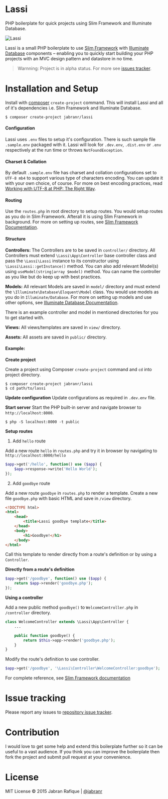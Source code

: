 # Lassi
PHP boilerplate for quick projects using Slim Framework and Illuminate Database.

![Lassi](https://cloud.githubusercontent.com/assets/2131246/10229125/66ff122e-686e-11e5-9351-d6e840c1917b.png)

Lassi is a small PHP boilerplate to use <a href="http://www.slimframework.com/" target="_blank">Slim Framework</a> with <a href="https://github.com/illuminate/database" target="_blank">Illuminate Database</a> components &ndash; enabling you to quickly start building your PHP projects with an MVC design pattern and datastore in no time.

> Warnning: Project is in alpha status. For more see [issues tracker](https://github.com/jabranr/lassi/issues).

# Installation and Setup
Install with [composer](http://getcomposer.org) `create-project` command. This will install Lassi and all of it's dependencies i.e. Slim Framework and Illuminate Database.

```shell
$ composer create-project jabranr/lassi
```

#### Configuration
Lassi uses `.env` files to setup it's configuration. There is such sample file `.sample.env` packaged with it. Lassi will look for `.dev.env`, `.dist.env` or `.env` respectively at the run time or throws `NotFoundException`.

#### Charset & Collation
By default `.sample.env` file has charset and collation configurations set to `UTF-8 mb4` to support various type of characters encoding. You can update it with your own choice, of course. For more on best encoding practices, read [Working with UTF-8 at PHP: The Right Way](http://www.phptherightway.com/#php_and_utf8).

#### Routing
Use the `routes.php` in root directory to setup routes. You would setup routes as you do in Slim Framework. Afterall it is using Slim Framework in background. For more on setting up routes, see [Slim Framework Documentation](http://docs.slimframework.com/routing/overview/).

#### Structure
**Controllers:** The Controllers are to be saved in `controller/` directory. All Controllers must extend `\Lassi\App\Controller` base controller class and pass the `\Lassi\Lassi` instance to its constructor using `\Lassi\Lassi::getInstance()` method. You can also add relevant Model(s) using `useModel(string|array $model)` method. You can name the controller as you like but do keep up with best practices.

**Models:** All relevant Models are saved in `model/` directory and must extend the `\Illuminate\Database\Eloquent\Model` class. You would use models as you do in `Illuminate/Database`. For more on setting up models and use other options, see [Illuminate Database Documentation](https://github.com/illuminate/database).

There is an example controller and model in mentioned directories for you to get started with.

**Views:** All views/templates are saved in `view/` directory.

**Assets:** All assets are saved in `public/` directory.

#### Example:

**Create project**

Create a project using Composer `create-project` command and `cd` into project directory.
```shell
$ composer create-project jabranr/lassi
$ cd path/to/lassi
```

**Update configuration**
Update configurations as required in `.dev.env` file.

**Start server**
Start the PHP built-in server and navigate browser to `http://localhost:8000`.
```shell
$ php -S localhost:8000 -t public
```

**Setup routes**

1. Add `hello` route

Add a new route `hello` in `routes.php` and try it in browser by navigating to `http://localhost:8000/hello`
```php
$app->get('/hello', function() use ($app) {
	$app->response->write('Hello World');
});
```

2. Add `goodbye` route

Add a new route `goodbye` in `routes.php` to render a template. Create a new file `goodbye.php` with basic HTML and save in `/view` directory.

```html
<!DOCTYPE html>
<html>
	<head>
		<title>Lassi goodbye template</title>
	</head>
	<body>
		<h1>Goodbye!</h1>
	</body>
</html>
```

Call this template to render directly from a route's definition or by using a `Controller`.

**Directly from a route's definition**

```php
$app->get('/goodbye', function() use ($app) {
	return $app->render('goodbye.php');
});
```

**Using a controller**

Add a new public method `goodbye()` to `WelcomeController.php` in `/controller` directory.

```php
class WelcomeController extends \Lassi\App\Controller {
	...

	public function goodbye() {
		return $this->app->render('goodbye.php');
	}
}
```

Modify the route's definition to use controller.

```php
$app->get('/goodbye', '\Lassi\Controller\WelcomeController:goodbye');
```

For complete reference, see [Slim Framework documentation](http://docs.slimframework.com/)

# Issue tracking
Please report any issues to [repository issue tracker](https://github.com/jabranr/lassi/issues).

# Contribution
I would love to get some help and extend this boilerplate further so it can be useful to a vast audience. If you think you can improve the boilerplate then fork the project and submit pull request at your convenience.

# License
MIT License
&copy; 2015 Jabran Rafique | [@jabranr](https://twitter.com/jabranr)
